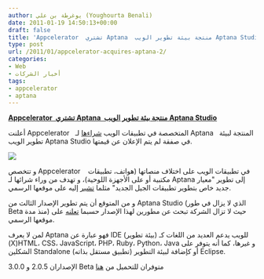 ```yaml
---
author: يوغرطة بن علي (Youghourta Benali)
date: 2011-01-19 14:50:13+00:00
draft: false
title: 'Appcelerator  تشتري Aptana  منتجة بيئة تطوير الويب Aptana Studio '
type: post
url: /2011/01/appcelerator-acquires-aptana-2/
categories:
- Web
- أخبار الشركات
tags:
- appcelerator
- aptana
---
```


**[Appcelerator  تشتري Aptana  منتجة بيئة تطوير الويب Aptana Studio](http://www.it-scoop.com/2011/01/appcelerator-acquires-aptana/)**


أعلنت Appcelerator   المتخصصة في تطبيقات الويب [شراءها](http://www.appcelerator.com/appcelerator-acquires-aptana/) لـ Aptana   المنتجة لبيئة تطوير الويب Aptana Studio في صفقة لم يتم الإعلان عن قيمتها.


[![](http://www.appcelerator.com/wp-content/uploads/2011/01/aptana_appc_frontpage_image.png )
](http://www.it-scoop.com/2011/01/appcelerator-acquires-aptana/)


و تتخصص Appcelerator    في تطبيقات الويب على اختلاف منصاتها (هواتف، تطبيقات مكتبية أو على الأجهزة اللوحية)، و تهدف من وراء شرائها لـ Aptana إلى تطوير "معيار جديد خاص بتطوير تطبيقات الجيل الجديد" مثلما [تشير](http://www.appcelerator.com/appcelerator-acquires-aptana/) إليه على موقعها الرسمي.

و من المتوقع أن يتم تطوير الإصدار الثالث من Aptana Studio (الذي لا يزال في طور Beta منذ مدة) حيث لا تزال الشركة تبحث عن مطورين لهذا الإصدار حسبما [تعلنه](http://www.aptana.com/) على موقعها الرسمي.

لمن لا يعرف Aptana فهو عبارة عن IDE (بيئة تطوير) للويب يدعم العديد من اللغات كـ (X)HTML، CSS، JavaScript، PHP، Ruby، Python، Java و غيرها، كما أنه يتوفر على الشكلين Standalone (تطبيق مستقل بذاته) أو كإضافة لبيئة التطوير Eclipse.

الإصداران 2.0.5 و 3.0.0 Beta متوفران للتحميل من [هنا](http://www.aptana.com/)
